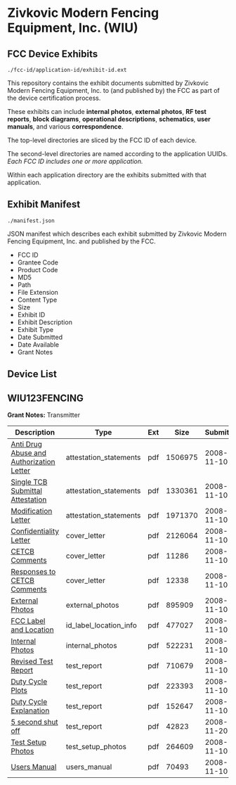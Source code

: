 # Zivkovic Modern Fencing Equipment, Inc. (WIU)
## FCC Device Exhibits

```
./fcc-id/application-id/exhibit-id.ext
```

This repository contains the exhibit documents submitted by Zivkovic Modern Fencing Equipment, Inc. to (and published by) the FCC as part of the device certification process.

These exhibits can include **internal photos**, **external photos**, **RF test reports**, **block diagrams**, **operational descriptions**, **schematics**, **user manuals**, and various **correspondence**.

The top-level directories are sliced by the FCC ID of each device.

The second-level directories are named according to the application UUIDs. *Each FCC ID includes one or more application.*

Within each application directory are the exhibits submitted with that application. 

## Exhibit Manifest

```
./manifest.json
```

JSON manifest which describes each exhibit submitted by Zivkovic Modern Fencing Equipment, Inc. and published by the FCC.

- FCC ID
- Grantee Code
- Product Code
- MD5
- Path
- File Extension
- Content Type
- Size
- Exhibit ID
- Exhibit Description
- Exhibit Type
- Date Submitted
- Date Available
- Grant Notes

## Device List
## WIU123FENCING
**Grant Notes:** Transmitter

| Description | Type | Ext | Size | Submitted | Available |
| ----------- | ---- | --- | ---- | --------- | --------- |
| [Anti Drug Abuse and Authorization Letter](WIU123FENCING/fbb7a2ecdf4626dc070926aa0119ab9e/1028122.pdf) | attestation_statements | pdf | 1506975 | 2008-11-10 | 2008-11-10 |
| [Single TCB Submittal Attestation](WIU123FENCING/fbb7a2ecdf4626dc070926aa0119ab9e/1028123.pdf) | attestation_statements | pdf | 1330361 | 2008-11-10 | 2008-11-10 |
| [Modification Letter](WIU123FENCING/fbb7a2ecdf4626dc070926aa0119ab9e/1028124.pdf) | attestation_statements | pdf | 1971370 | 2008-11-10 | 2008-11-10 |
| [Confidentiality Letter](WIU123FENCING/fbb7a2ecdf4626dc070926aa0119ab9e/1028080.pdf) | cover_letter | pdf | 2126064 | 2008-11-10 | 2008-11-10 |
| [CETCB Comments](WIU123FENCING/fbb7a2ecdf4626dc070926aa0119ab9e/1028119.pdf) | cover_letter | pdf | 11286 | 2008-11-10 | 2008-11-10 |
| [Responses to CETCB Comments](WIU123FENCING/fbb7a2ecdf4626dc070926aa0119ab9e/1028120.pdf) | cover_letter | pdf | 12338 | 2008-11-10 | 2008-11-10 |
| [External Photos](WIU123FENCING/fbb7a2ecdf4626dc070926aa0119ab9e/1028079.pdf) | external_photos | pdf | 895909 | 2008-11-10 | 2008-11-10 |
| [FCC Label and Location](WIU123FENCING/fbb7a2ecdf4626dc070926aa0119ab9e/1028078.pdf) | id_label_location_info | pdf | 477027 | 2008-11-10 | 2008-11-10 |
| [Internal Photos](WIU123FENCING/fbb7a2ecdf4626dc070926aa0119ab9e/1028077.pdf) | internal_photos | pdf | 522231 | 2008-11-10 | 2008-11-10 |
| [Revised Test Report](WIU123FENCING/fbb7a2ecdf4626dc070926aa0119ab9e/1028072.pdf) | test_report | pdf | 710679 | 2008-11-10 | 2008-11-10 |
| [Duty Cycle Plots](WIU123FENCING/fbb7a2ecdf4626dc070926aa0119ab9e/1028081.pdf) | test_report | pdf | 223393 | 2008-11-10 | 2008-11-10 |
| [Duty Cycle Explanation](WIU123FENCING/fbb7a2ecdf4626dc070926aa0119ab9e/1028082.pdf) | test_report | pdf | 152647 | 2008-11-10 | 2008-11-10 |
| [5 second shut off](WIU123FENCING/fbb7a2ecdf4626dc070926aa0119ab9e/1033181.pdf) | test_report | pdf | 42823 | 2008-11-20 | 2008-11-10 |
| [Test Setup Photos](WIU123FENCING/fbb7a2ecdf4626dc070926aa0119ab9e/1028071.pdf) | test_setup_photos | pdf | 264609 | 2008-11-10 | 2008-11-10 |
| [Users Manual](WIU123FENCING/fbb7a2ecdf4626dc070926aa0119ab9e/1028070.pdf) | users_manual | pdf | 70493 | 2008-11-10 | 2008-11-10 |
